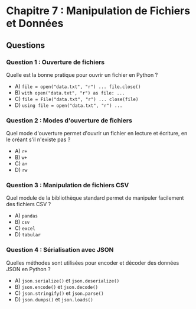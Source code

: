 # Chapitre 7 : Manipulation de Fichiers et Données

## Questions

### Question 1 : Ouverture de fichiers
Quelle est la bonne pratique pour ouvrir un fichier en Python ?
- A) `file = open("data.txt", "r") ... file.close()`
- B) `with open("data.txt", "r") as file: ...`
- C) `file = File("data.txt", "r") ... close(file)`
- D) `using file = open("data.txt", "r") ...`

### Question 2 : Modes d'ouverture de fichiers
Quel mode d'ouverture permet d'ouvrir un fichier en lecture et écriture, en le créant s'il n'existe pas ?
- A) `r+`
- B) `w+`
- C) `a+`
- D) `rw`

### Question 3 : Manipulation de fichiers CSV
Quel module de la bibliothèque standard permet de manipuler facilement des fichiers CSV ?
- A) `pandas`
- B) `csv`
- C) `excel`
- D) `tabular`

### Question 4 : Sérialisation avec JSON
Quelles méthodes sont utilisées pour encoder et décoder des données JSON en Python ?
- A) `json.serialize()` et `json.deserialize()`
- B) `json.encode()` et `json.decode()`
- C) `json.stringify()` et `json.parse()`
- D) `json.dumps()` et `json.loads()` 
